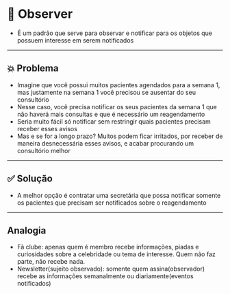 # 🧩 Observer
- É um padrão que serve para observar e notificar para os objetos que possuem interesse em serem notificados

---
## 💥 Problema
- Imagine que você possui muitos pacientes agendados para a semana 1, mas justamente na semana 1 você precisou se ausentar
do seu consultório
- Nesse caso, você precisa notificar os seus pacientes da semana 1 que não haverá mais consultas e que
é necessário um reagendamento
- Seria muito fácil só notificar sem restringir quais pacientes precisam receber esses avisos
- Mas e se for a longo prazo? Muitos podem ficar irritados, por receber de maneira desnecessária esses avisos, e acabar procurando um consultório melhor

---
## ✅ Solução
- A melhor opção é contratar uma secretária que possa notificar somente os pacientes que precisam ser notificados sobre
o reagendamento

---

## Analogia
- Fã clube: apenas quem é membro recebe informações, piadas e curiosidades sobre a celebridade ou tema de interesse. Quem não faz parte, não recebe nada.
- Newsletter(sujeito observado): somente quem assina(observador) recebe as informações semanalmente ou diariamente(eventos notificados)
